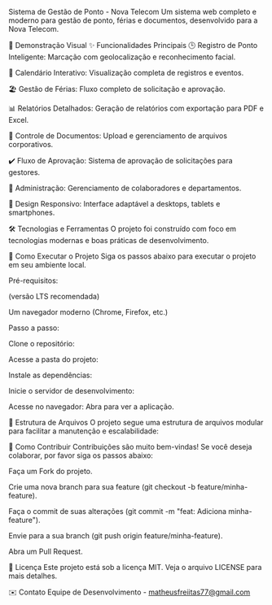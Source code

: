 Sistema de Gestão de Ponto - Nova Telecom
Um sistema web completo e moderno para gestão de ponto, férias e documentos, desenvolvido para a Nova Telecom.

📸 Demonstração Visual
✨ Funcionalidades Principais
🕒 Registro de Ponto Inteligente: Marcação com geolocalização e reconhecimento facial.

📅 Calendário Interativo: Visualização completa de registros e eventos.

🏖️ Gestão de Férias: Fluxo completo de solicitação e aprovação.

📊 Relatórios Detalhados: Geração de relatórios com exportação para PDF e Excel.

📁 Controle de Documentos: Upload e gerenciamento de arquivos corporativos.

✔️ Fluxo de Aprovação: Sistema de aprovação de solicitações para gestores.

👥 Administração: Gerenciamento de colaboradores e departamentos.

📱 Design Responsivo: Interface adaptável a desktops, tablets e smartphones.

🛠️ Tecnologias e Ferramentas
O projeto foi construído com foco em tecnologias modernas e boas práticas de desenvolvimento.

🚀 Como Executar o Projeto
Siga os passos abaixo para executar o projeto em seu ambiente local.

Pré-requisitos:

 (versão LTS recomendada)

Um navegador moderno (Chrome, Firefox, etc.)

Passo a passo:

Clone o repositório:

Acesse a pasta do projeto:

Instale as dependências:

Inicie o servidor de desenvolvimento:

Acesse no navegador:
Abra  para ver a aplicação.

📁 Estrutura de Arquivos
O projeto segue uma estrutura de arquivos modular para facilitar a manutenção e escalabilidade:

🤝 Como Contribuir
Contribuições são muito bem-vindas! Se você deseja colaborar, por favor siga os passos abaixo:

Faça um Fork do projeto.

Crie uma nova branch para sua feature (git checkout -b feature/minha-feature).

Faça o commit de suas alterações (git commit -m "feat: Adiciona minha-feature").

Envie para a sua branch (git push origin feature/minha-feature).

Abra um Pull Request.

📄 Licença
Este projeto está sob a licença MIT. Veja o arquivo LICENSE para mais detalhes.

✉️ Contato
Equipe de Desenvolvimento - matheusfreiitas77@gmail.com
